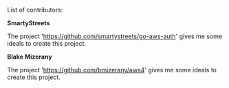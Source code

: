 List of contributors:

**SmartyStreets**

The project 'https://github.com/smartystreets/go-aws-auth' gives me some ideals to create this project.

**Blake Mizerany**

The project 'https://github.com/bmizerany/aws4' gives me some ideals to create this project.


